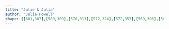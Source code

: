 ```yaml
---
title: "Julie & Julia"
author: "Julia Powell"
shape: [[601,307],[580,309],[576,313],[572,324],[572,357],[569,396],[568,441],[567,456],[563,472],[563,501],[565,510],[565,554],[562,634],[562,678],[566,684],[597,683],[602,681],[606,676],[606,656],[608,644],[607,630],[609,617],[609,591],[615,474],[616,409],[619,378],[619,356],[621,344],[620,317],[617,310],[613,307]]
---
```

